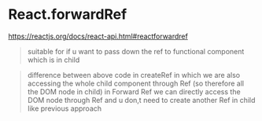 # React.forwardRef

https://reactjs.org/docs/react-api.html#reactforwardref

> suitable for if u want to pass down the ref to functional component which is in child

> difference between above code in createRef in which we are also accessing the whole child component through Ref (so therefore all the DOM node in child) in Forward Ref we can directly access the DOM node through Ref and u don,t need to create another Ref in child like previous approach 


